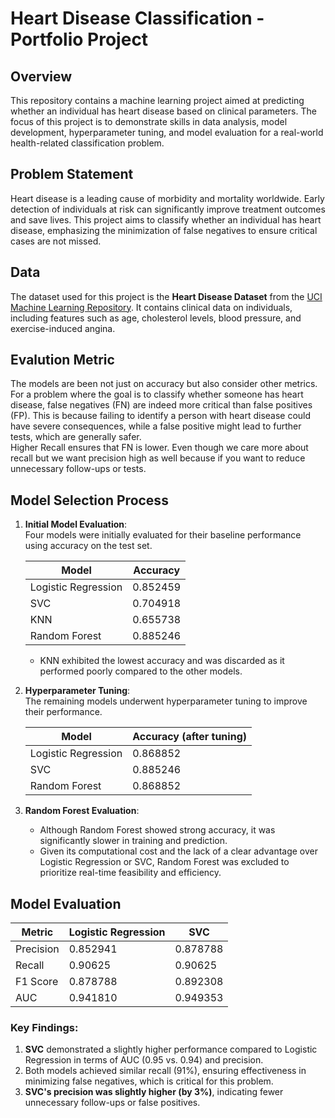 # Heart Disease Classification - Portfolio Project

## Overview
This repository contains a machine learning project aimed at predicting whether an individual has heart disease based on clinical parameters. The focus of this project is to demonstrate skills in data analysis, model development, hyperparameter tuning, and model evaluation for a real-world health-related classification problem.


## Problem Statement
Heart disease is a leading cause of morbidity and mortality worldwide. Early detection of individuals at risk can significantly improve treatment outcomes and save lives. This project aims to classify whether an individual has heart disease, emphasizing the minimization of false negatives to ensure critical cases are not missed.


## Data
The dataset used for this project is the **Heart Disease Dataset** from the [UCI Machine Learning Repository](https://archive.ics.uci.edu/ml/datasets/heart+Disease). It contains clinical data on individuals, including features such as age, cholesterol levels, blood pressure, and exercise-induced angina. 


## Evalution Metric
The models are been not just on accuracy but also consider other metrics. For a problem where the goal is to classify whether someone has heart disease, false negatives (FN) are indeed more critical than false positives (FP). This is because failing to identify a person with heart disease could have severe consequences, while a false positive might lead to further tests, which are generally safer. \
Higher Recall ensures that FN is lower. Even though we care more about recall but we want precision high as well because if you want to reduce unnecessary follow-ups or tests.


## Model Selection Process

1. **Initial Model Evaluation**:  
   Four models were initially evaluated for their baseline performance using accuracy on the test set.

   | Model                 | Accuracy  |
   |-----------------------|-----------|
   | Logistic Regression   | 0.852459  |
   | SVC                   | 0.704918  |
   | KNN                   | 0.655738  |
   | Random Forest         | 0.885246  |

   - KNN exhibited the lowest accuracy and was discarded as it performed poorly compared to the other models.

2. **Hyperparameter Tuning**:  
   The remaining models underwent hyperparameter tuning to improve their performance.

   | Model                 | Accuracy (after tuning) |
   |-----------------------|--------------------------|
   | Logistic Regression   | 0.868852                |
   | SVC                   | 0.885246                |
   | Random Forest         | 0.868852                |

3. **Random Forest Evaluation**:  
   - Although Random Forest showed strong accuracy, it was significantly slower in training and prediction.
   - Given its computational cost and the lack of a clear advantage over Logistic Regression or SVC, Random Forest was excluded to prioritize real-time feasibility and efficiency.
  
## Model Evaluation

| Metric      | Logistic Regression | SVC       |
|-------------|----------------------|-----------|
| Precision   | 0.852941             | 0.878788  |
| Recall      | 0.90625              | 0.90625   |
| F1 Score    | 0.878788             | 0.892308  |
| AUC         | 0.941810             | 0.949353  |

### Key Findings:
1. **SVC** demonstrated a slightly higher performance compared to Logistic Regression in terms of AUC (0.95 vs. 0.94) and precision.
2. Both models achieved similar recall (91%), ensuring effectiveness in minimizing false negatives, which is critical for this problem.
3. **SVC's precision was slightly higher (by 3%)**, indicating fewer unnecessary follow-ups or false positives.
